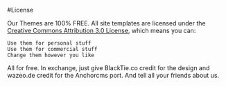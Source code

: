 #License

Our Themes are 100% FREE. All site templates are licensed under the [Creative Commons Attribution 3.0 License](http://creativecommons.org/licenses/by/3.0/), which means you can:

    Use them for personal stuff
    Use them for commercial stuff
    Change them however you like

All for free. In exchange, just give BlackTie.co credit for the design and wazeo.de credit for the Anchorcms port.
And tell all your friends about us.